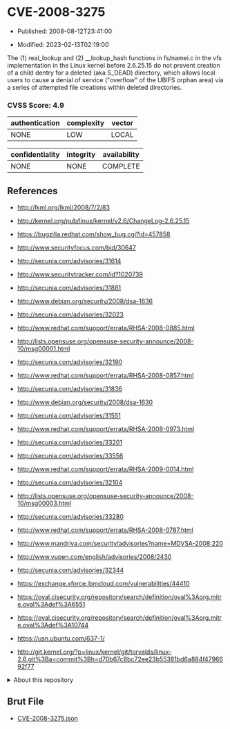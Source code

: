 # CVE-2008-3275

- Published: 2008-08-12T23:41:00

- Modified: 2023-02-13T02:19:00

The (1) real_lookup and (2) __lookup_hash functions in fs/namei.c in the vfs implementation in the Linux kernel before 2.6.25.15 do not prevent creation of a child dentry for a deleted (aka S_DEAD) directory, which allows local users to cause a denial of service ("overflow" of the UBIFS orphan area) via a series of attempted file creations within deleted directories.

### CVSS Score: **4.9**

| authentication | complexity | vector |
| --- | --- | --- |
| NONE | LOW | LOCAL |

| confidentiality | integrity | availability |
| --- | --- | --- |
| NONE | NONE | COMPLETE |

## References

* http://lkml.org/lkml/2008/7/2/83

* http://kernel.org/pub/linux/kernel/v2.6/ChangeLog-2.6.25.15

* https://bugzilla.redhat.com/show_bug.cgi?id=457858

* http://www.securityfocus.com/bid/30647

* http://secunia.com/advisories/31614

* http://www.securitytracker.com/id?1020739

* http://secunia.com/advisories/31881

* http://www.debian.org/security/2008/dsa-1636

* http://secunia.com/advisories/32023

* http://www.redhat.com/support/errata/RHSA-2008-0885.html

* http://lists.opensuse.org/opensuse-security-announce/2008-10/msg00001.html

* http://secunia.com/advisories/32190

* http://www.redhat.com/support/errata/RHSA-2008-0857.html

* http://secunia.com/advisories/31836

* http://www.debian.org/security/2008/dsa-1630

* http://secunia.com/advisories/31551

* http://www.redhat.com/support/errata/RHSA-2008-0973.html

* http://secunia.com/advisories/33201

* http://secunia.com/advisories/33556

* http://www.redhat.com/support/errata/RHSA-2009-0014.html

* http://secunia.com/advisories/32104

* http://lists.opensuse.org/opensuse-security-announce/2008-10/msg00003.html

* http://secunia.com/advisories/33280

* http://www.redhat.com/support/errata/RHSA-2008-0787.html

* http://www.mandriva.com/security/advisories?name=MDVSA-2008:220

* http://www.vupen.com/english/advisories/2008/2430

* http://secunia.com/advisories/32344

* https://exchange.xforce.ibmcloud.com/vulnerabilities/44410

* https://oval.cisecurity.org/repository/search/definition/oval%3Aorg.mitre.oval%3Adef%3A6551

* https://oval.cisecurity.org/repository/search/definition/oval%3Aorg.mitre.oval%3Adef%3A10744

* https://usn.ubuntu.com/637-1/

* http://git.kernel.org/?p=linux/kernel/git/torvalds/linux-2.6.git%3Ba=commit%3Bh=d70b67c8bc72ee23b55381bd6a884f4796692f77

<details>
<summary>About this repository</summary> 

  This repository is part of the project [Live Hack CVE](https://github.com/Live-Hack-CVE). Main website can be found [www.live-hack.org](https://www.live-hack.org) 
  
  Made by [Sn0wAlice](https://github.com/Sn0wAlice) for the people that care about security and need to have a feed of the latest CVEs. Hope you enjoy it, don't forget to star the repo and follow me on [Twitter](https://twitter.com/Sn0wAlice) and [Github](https://github.com/Sn0wAlice). And that is my [personnal website](https://www.alice-snow.me/)

  - [Home Page](https://github.com/Live-Hack-CVE)
  - [Framework](https://github.com/Live-Hack-CVE/cve-framework)
  - [CVE database](https://github.com/Live-Hack-CVE/full_database)
  - [Changelog](https://github.com/Live-Hack-CVE/Changelog)
</details>

## Brut File

* [CVE-2008-3275.json](https://raw.githubusercontent.com/Live-Hack-CVE/full_database/main/cves/2008/CVE-2008-3275.json)

